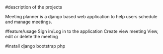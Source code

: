 #description of the projects

Meeting planner is a django based web application to help users schedule and manage meetings.

#feature/usage
Sign in/Log in to the application
Create view meeting
View, edit or delete the meeting

#install
django
bootstrap
php

